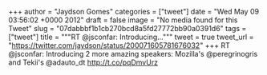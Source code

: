 
+++
author = "Jaydson Gomes"
categories = ["tweet"]
date = "Wed May 09 03:56:02 +0000 2012"
draft = false
image = "No media found for this Tweet"
slug = "07dabbbf1b1cb270bcd8a5fd27772bb90a0391d6"
tags = ["tweet"]
title = """RT @jsconfar: Introducing..."""
tweet = true
tweet_url = "https://twitter.com/jaydson/status/200071605781676032"
+++
RT @jsconfar: Introducing 2 more amazing speakers: Mozilla's @peregrinogris and Tekii's @adauto_dt
http://t.co/pqDmvUrz

